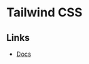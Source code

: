 # Tailwind CSS

## Links

- [Docs](https://storybook.js.org/recipes/tailwindcss)

<!--
https://github.com/storybookjs/storybook/blob/next/code/addons/themes/docs/getting-started/tailwind.md
-->
